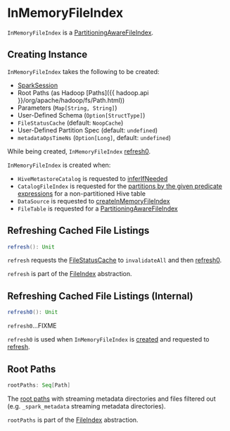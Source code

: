 # InMemoryFileIndex

`InMemoryFileIndex` is a [PartitioningAwareFileIndex](PartitioningAwareFileIndex.md).

## Creating Instance

`InMemoryFileIndex` takes the following to be created:

* <span id="sparkSession"> [SparkSession](../SparkSession.md)
* <span id="rootPathsSpecified"> Root Paths (as Hadoop [Paths]({{ hadoop.api }}/org/apache/hadoop/fs/Path.html))
* <span id="parameters"> Parameters (`Map[String, String]`)
* <span id="userSpecifiedSchema"> User-Defined Schema (`Option[StructType]`)
* <span id="fileStatusCache"> `FileStatusCache` (default: `NoopCache`)
* <span id="userSpecifiedPartitionSpec"> User-Defined Partition Spec (default: `undefined`)
* <span id="metadataOpsTimeNs"> `metadataOpsTimeNs` (`Option[Long]`, default: `undefined`)

While being created, `InMemoryFileIndex` [refresh0](#refresh0).

`InMemoryFileIndex` is created when:

* `HiveMetastoreCatalog` is requested to [inferIfNeeded](../hive/HiveMetastoreCatalog.md#inferIfNeeded)
* `CatalogFileIndex` is requested for the [partitions by the given predicate expressions](CatalogFileIndex.md#filterPartitions) for a non-partitioned Hive table
* `DataSource` is requested to [createInMemoryFileIndex](../DataSource.md#createInMemoryFileIndex)
* `FileTable` is requested for a [PartitioningAwareFileIndex](FileTable.md#fileIndex)

## <span id="refresh"> Refreshing Cached File Listings

```scala
refresh(): Unit
```

`refresh` requests the [FileStatusCache](#fileStatusCache) to `invalidateAll` and then [refresh0](#refresh0).

`refresh` is part of the [FileIndex](FileIndex.md#refresh) abstraction.

## <span id="refresh0"> Refreshing Cached File Listings (Internal)

```scala
refresh0(): Unit
```

`refresh0`...FIXME

`refresh0` is used when `InMemoryFileIndex` is [created](#creating-instance) and requested to [refresh](#refresh).

## <span id="rootPaths"> Root Paths

```scala
rootPaths: Seq[Path]
```

The [root paths](#rootPathsSpecified) with streaming metadata directories and files filtered out (e.g. `_spark_metadata` streaming metadata directories).

`rootPaths` is part of the [FileIndex](FileIndex.md#rootPaths) abstraction.
